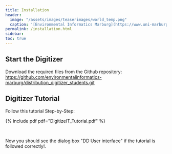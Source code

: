 ```yaml
---
title: Installation
header:
  image: "/assets/images/teaserimages/world_temp.png"
  caption: '[Environmental Informatics Marburg](https://www.uni-marburg.de/en/fb19/disciplines/physisch/environmentalinformatics){:target="_blank"}'
permalink: /installation.html
sidebar:
toc: true
---
```


## Start the Digitizer


Download the required files from the Github repository:
https://github.com/environmentalinformatics-marburg/distribution_digitizer_students.git

## Digitizer Tutorial

Follow this tutorial Step-by-Step:

{% include pdf pdf="DigitizeIT_Tutorial.pdf" %}

<br>

Now you should see the dialog box "DD User interface" if the tutorial is followed correctly!.




